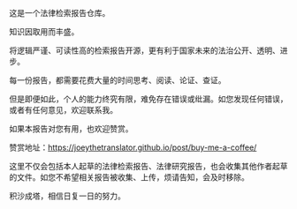 这是一个法律检索报告仓库。

知识因取用而丰盛。

将逻辑严谨、可读性高的检索报告开源，更有利于国家未来的法治公开、透明、进步。

每一份报告，都需要花费大量的时间思考、阅读、论证、查证。

但是即便如此，个人的能力终究有限，难免存在错误或纰漏。如您发现任何错误，或者有任何意见，欢迎联系我。

如果本报告对您有用，也欢迎赞赏。

赞赏地址：https://joeythetranslator.github.io/post/buy-me-a-coffee/

这里不仅会包括本人起草的法律检索报告、法律研究报告，也会收集其他作者起草的文件。如您不希望相关报告被收集、上传，烦请告知，会及时移除。

积沙成塔，相信日复一日的努力。
